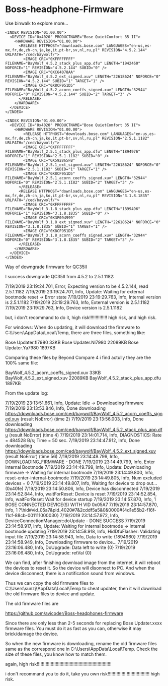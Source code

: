 # Boss-headphone-Firmware

Use binwalk to explore more...


```
<INDEX REVISION="01.00.00">
  <DEVICE ID="0x4020" PRODUCTNAME="Bose QuietComfort 35 II">
    <HARDWARE REVISION="01.00.00">
      <RELEASE HTTPHOST="downloads.bose.com" LANGUAGES="en-us,es-mx,fr,de,zh-cn,ja,ko,it,pt-br,sv,nl,ru,pl" REVISION="4.5.2.144" URLPATH="/ced/baywolf/">
        <IMAGE CRC="0XFFFFFFFF" FILENAME="BayWolf_4.5.2_stack_plus_app.dfu" LENGTH="1942460" NOFORCE="1" REVISION="4.5.2.144" SUBID="0" />
        <IMAGE CRC="0XC64078AA" FILENAME="BayWolf_4.5.2_ext_signed.xuv" LENGTH="22618624" NOFORCE="0" REVISION="4.5.2.144" SUBID="1" TARGET="1" />
        <IMAGE CRC="0X8CF951D5" FILENAME="BayWolf_4.5.2_acorn_coeffs_signed.xuv" LENGTH="32944" NOFORCE="0" REVISION="4.5.2.144" SUBID="2" TARGET="3" />
      </RELEASE>
    </HARDWARE>
  </DEVICE>
</INDEX>
```

```
<INDEX REVISION="01.00.00">
  <DEVICE ID="0x4020" PRODUCTNAME="Bose QuietComfort 35 II">
    <HARDWARE REVISION="01.00.00">
        <RELEASE HTTPHOST="downloads.bose.com" LANGUAGES="en-us,es-mx,fr,de,zh-cn,ja,ko,it,pt-br,sv,nl,ru,pl" REVISION="2.5.1.1182" URLPATH="/ced/baywolf/">
        <IMAGE CRC="0XFFFFFFFF" FILENAME="BayWolf_2.5.1_stack_plus_app.dfu" LENGTH="1894976" NOFORCE="1" REVISION="2.5.1.1182" SUBID="0" />
        <IMAGE CRC="0X592865FB" FILENAME="BayWolf_2.5.1_ext_signed.xuv" LENGTH="22618624" NOFORCE="0" REVISION="2.5.1.1182" SUBID="1" TARGET="1" />
        <IMAGE CRC="0X8CF951D5" FILENAME="BayWolf_2.5.1_acorn_coeffs_signed.xuv" LENGTH="32944" NOFORCE="0" REVISION="2.5.1.1182" SUBID="2" TARGET="3" />
      </RELEASE>
      <RELEASE HTTPHOST="downloads.bose.com" LANGUAGES="en-us,es-mx,fr,de,zh-cn,ja,ko,it,pt-br,sv,nl,ru,pl" REVISION="3.1.8.1835" URLPATH="/ced/baywolf/">
        <IMAGE CRC="0XFFFFFFFF" FILENAME="BayWolf_3.1.8_stack_plus_app.dfu" LENGTH="1899496" NOFORCE="1" REVISION="3.1.8.1835" SUBID="0" />
        <IMAGE CRC="0X3F094999" FILENAME="BayWolf_3.1.8_ext_signed.xuv" LENGTH="22618624" NOFORCE="0" REVISION="3.1.8.1835" SUBID="1" TARGET="1" />
        <IMAGE CRC="0X8CF951D5" FILENAME="BayWolf_3.1.8_acorn_coeffs_signed.xuv" LENGTH="32944" NOFORCE="0" REVISION="3.1.8.1835" SUBID="2" TARGET="3" />
      </RELEASE>
    </HARDWARE>
  </DEVICE>
</INDEX>

```


Way of downgrade firmware for QC35II

I success downgrade QC35II from 4.5.2 to 2.5.1.1182:

7/19/2019 23:19:24.701, Error, Expecting version to be 4.5.2.144, read 2.5.1.1182
7/19/2019 23:19:24.701, Info, Update: Waiting for external bootmode reset -> Error state
7/19/2019 23:19:29.763, Info, Internal version is 2.5.1.1182
7/19/2019 23:19:29.763, Info, External version is 2.5.1.1182
7/19/2019 23:19:29.763, Info, Device version is 2.5.1.1182

but, i don't recommand to do it, high risk!!!!!!!!!!!!!! high risk, and high risk.

For windows:
When do updating, it will download the firmware to C:\Users<username>\AppData\Local\Temp, there are three files, something like:

Bose Updater.fl7980 33KB
Bose Updater.Nl7980 22089KB
Bose Updater.Ya7980 1897KB

Comparing these files by Beyond Compare 4 i find actully they are the 100% same file:

BayWolf_4.5.2_acorn_coeffs_signed.xuv 33KB
BayWolf_4.5.2_ext_signed.xuv 22089KB
BayWolf_4.5.2_stack_plus_app.dfu 1897KB

From the update log:

7/19/2019 23:13:51.661, Info, Update: Idle -> Downloading firmware
7/19/2019 23:13:53.846, Info, Done downloading https://downloads.bose.com/ced/baywolf/BayWolf_4.5.2_acorn_coeffs_signed.xuv (result NoError) (time 2)
7/19/2019 23:13:56.003, Info, Done downloading https://downloads.bose.com/ced/baywolf/BayWolf_4.5.2_stack_plus_app.dfu (result NoError) (time 4)
7/19/2019 23:14:01.714, Info, DIAGNOSTICS: Rate = 484528 B/s; Time = 50 sec.
7/19/2019 23:14:47.912, Info, Done downloading https://downloads.bose.com/ced/baywolf/BayWolf_4.5.2_ext_signed.xuv (result NoError) (time 56)
7/19/2019 23:14:49.799, Info, DOWNLOADING_FIRMWARE - DONE
7/19/2019 23:14:49.799, Info, Enter Internal Bootmode
7/19/2019 23:14:49.799, Info, Update: Downloading firmware -> Waiting for internal bootmode
7/19/2019 23:14:49.800, Info, reset-enter-internal-bootmode
7/19/2019 23:14:49.805, Info, Num excluded devices = 0
7/19/2019 23:14:49.807, Info, Waiting for device to drop out...(0x40fe)
7/19/2019 23:14:50.806, Info, Device has disconnected
7/19/2019 23:14:52.844, Info, waitForReset: Device is reset
7/19/2019 23:14:52.854, Info, waitForReset: Wait for device startup
7/19/2019 23:14:57.870, Info, 1 BOSE CONNECTED DEVICE(S) WITH VID 0x05A7
7/19/2019 23:14:57.870, Info, 1 \?\hid#vid_05a7&pid_4020#7&2cddf5a5&0&0000#{4d1e55b2-f16f-11cf-88cb-001111000030}
7/19/2019 23:14:57.972, Info, DeviceConnectionManager::doUpdate - DONE SUCCESS
7/19/2019 23:14:58.917, Info, Update: Waiting for internal bootmode -> Internal bootmode updating
7/19/2019 23:14:58.918, Info, HidDfuFlasher: Validating input file
7/19/2019 23:14:58.943, Info, Data to write {1894960}
7/19/2019 23:14:58.949, Info, Downloading firmware to device...
7/19/2019 23:16:06.480, Info, DoUpgrade: Data left to write {0}
7/19/2019 23:16:06.480, Info, DoUpgrade: retVal {0}

We can find, after finishing download image from the internet, it will reboot the devices to reset it. So the device will disonnect to PC. And when the device disconnect, there is a notification sound from windows.

Thus we can copy the old firmware files to C:\Users\sunzj\AppData\Local\Temp to cheat updater, then it will download the old firmware files to device and update.

The old firmware files are

https://github.com/avicoder/Boss-headphones-firmware

Since there are only less than 2-5 seconds for replacing Bose Updater.xxxx firmware files. You must do it as fast as you can, otherwise it may brick/damage the device.

So when the new firmware is downloading, rename the old firmware files same as the correspond one in C:\Users<username>\AppData\Local\Temp. Check the size of these files, you know how to match them.

again, high risk!!!!!!!!!!!!!!!!!!!!!!!!!!!!!!!!!!!!!!!!!!!!!!!!!!!!!!!!!!!

i don't recommand you to do it, take you own risk!!!!!!!!!!!!!!!!!!!!!!!!!!!!!!!!! high risk.
